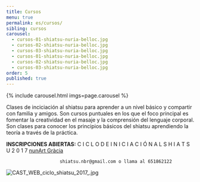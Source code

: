 ```yaml
---
title: Cursos
menu: true
permalink: es/cursos/
sibling: cursos
carousel:
  - cursos-01-shiatsu-nuria-belloc.jpg
  - cursos-02-shiatsu-nuria-belloc.jpg
  - cursos-03-shiatsu-nuria-belloc.jpg
  - cursos-01-shiatsu-nuria-belloc.jpg
  - cursos-02-shiatsu-nuria-belloc.jpg
  - cursos-03-shiatsu-nuria-belloc.jpg
order: 5
published: true
---
```


{% include carousel.html imgs=page.carousel %}

Clases de inciciación al shiatsu para aprender a un nivel básico y compartir con familia y amigos. Son cursos puntuales en los que el foco principal es fomentar la creatividad en el masaje y la comprensión del lenguaje corporal. Son clases para conocer los principios básicos del shiatsu aprendiendo la teoría a través de la práctica.

**INSCRIPCIONES ABIERTAS:** C I C L O    D E  I N I C I A C I Ó N   A L   S H I A T S U   2 0 1 7 [nunArt Gràcia](http://nunartbcn.com/ca/)

                        shiatsu.nbr@gmail.com o llama al 651862122 

![CAST_WEB_ciclo_shiatsu_2017_.jpg]({{site.baseurl}}/image/CAST_WEB_ciclo_shiatsu_2017_.jpg)

